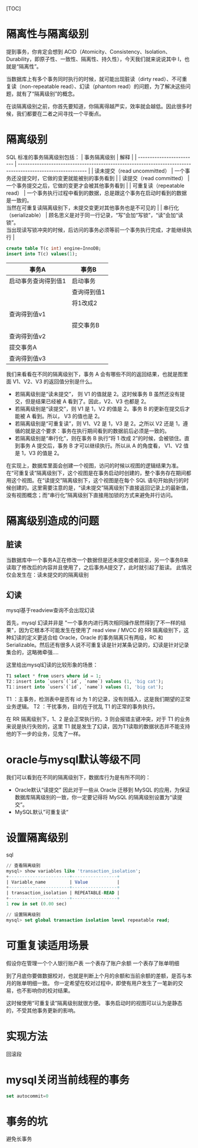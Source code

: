 [TOC]

# 隔离性与隔离级别
提到事务，你肯定会想到 ACID（Atomicity、Consistency、Isolation、Durability，即原子性、一致性、隔离性、持久性），今天我们就来说说其中 I，也就是“隔离性”。

当数据库上有多个事务同时执行的时候，就可能出现脏读（dirty read）、不可重复读（non-repeatable read）、幻读（phantom read）的问题，为了解决这些问题，就有了“隔离级别”的概念。

在谈隔离级别之前，你首先要知道，你隔离得越严实，效率就会越低。因此很多时候，我们都要在二者之间寻找一个平衡点。

# 隔离级别
SQL 标准的事务隔离级别包括：
|        事务隔离级别         |                                                     解释                                                     |
| ------------------------- | ----------------------------------------------------------------------------------------------------------- |
| 读未提交（read uncommitted） | 一个事务还没提交时，它做的变更就能被别的事务看到                                                                     |
| 读提交（read committed）     | 一个事务提交之后，它做的变更才会被其他事务看到                                                                       |
| 可重复读（repeatable read）  | 一个事务执行过程中看到的数据，总是跟这个事务在启动时看到的数据是一致的。</br>当然在可重复读隔离级别下，未提交变更对其他事务也是不可见的    |
| 串行化（serializable）      | 顾名思义是对于同一行记录，“写”会加“写锁”，“读”会加“读锁”。</br>当出现读写锁冲突的时候，后访问的事务必须等前一个事务执行完成，才能继续执行 |

```sql
create table T(c int) engine=InnoDB;
insert into T(c) values(1);
```

|      事务A       |   事务B    |
| --------------- | --------- |
| 启动事务查询得到值1 | 启动事务    |
|                 | 查询得到值1 |
|                 | 将1改成2   |
| 查询得到值v1      |           |
|                 | 提交事务B   |
| 查询得到值v2      |           |
| 提交事务A         |           |
| 查询得到值v3      |           |


我们来看看在不同的隔离级别下，事务 A 会有哪些不同的返回结果，也就是图里面 V1、V2、V3 的返回值分别是什么。
+ 若隔离级别是“读未提交”， 则 V1 的值就是 2。这时候事务 B 虽然还没有提交，但是结果已经被 A 看到了。因此，V2、V3 也都是 2。
+ 若隔离级别是“读提交”，则 V1 是 1，V2 的值是 2。事务 B 的更新在提交后才能被 A 看到。所以， V3 的值也是 2。
+ 若隔离级别是“可重复读”，则 V1、V2 是 1，V3 是 2。之所以 V2 还是 1，遵循的就是这个要求：事务在执行期间看到的数据前后必须是一致的。
+ 若隔离级别是“串行化”，则在事务 B 执行“将 1 改成 2”的时候，会被锁住。直到事务 A 提交后，事务 B 才可以继续执行。所以从 A 的角度看， V1、V2 值是 1，V3 的值是 2。

在实现上，数据库里面会创建一个视图，访问的时候以视图的逻辑结果为准。在“可重复读”隔离级别下，这个视图是在事务启动时创建的，整个事务存在期间都用这个视图。在“读提交”隔离级别下，这个视图是在每个 SQL 语句开始执行的时候创建的。这里需要注意的是，“读未提交”隔离级别下直接返回记录上的最新值，没有视图概念；而“串行化”隔离级别下直接用加锁的方式来避免并行访问。

# 隔离级别造成的问题
## 脏读
当数据库中一个事务A正在修改一个数据但是还未提交或者回滚，另一个事务B来读取了修改后的内容并且使用了，之后事务A提交了，此时就引起了脏读。
此情况仅会发生在：读未提交的的隔离级别
## 幻读
mysql基于readview查询不会出现幻读

首先，mysql 幻读并非是 "一个事务内进行两次相同操作居然得到了不一样的结果"，因为它根本不可能发生在使用了 read view / MVCC 的 RR 隔离级别下，这种幻读的定义更适合给 Oracle，Oracle 的事务隔离只有两级，RC 和 Serializable。然后还有很多人说不可重复读是针对某条记录的，幻读是针对记录集合的，这略微牵强....

这里给出mysql幻读的比较形象的场景：
```sql
T1 select * from users where id = 1;
T2：insert into `users`(`id`, `name`) values (1, 'big cat');
T1：insert into `users`(`id`, `name`) values (1, 'big cat');
```

T1 ：主事务，检测表中是否有 id 为 1 的记录，没有则插入，这是我们期望的正常业务逻辑。
T2 ：干扰事务，目的在于扰乱 T1 的正常的事务执行。

在 RR 隔离级别下，1、2 是会正常执行的，3 则会报错主键冲突，对于 T1 的业务来说是执行失败的，这里 T1 就是发生了幻读，因为T1读取的数据状态并不能支持他的下一步的业务，见鬼了一样。

# oracle与mysql默认等级不同
我们可以看到在不同的隔离级别下，数据库行为是有所不同的：
+ Oracle默认“读提交”
因此对于一些从 Oracle 迁移到 MySQL 的应用，为保证数据库隔离级别的一致，你一定要记得将 MySQL 的隔离级别设置为“读提交”。
+ MySQL默认”可重复读“

# 设置隔离级别
sql
```sql
// 查看隔离级别
mysql> show variables like 'transaction_isolation';
+-----------------------+-----------------+
| Variable_name         | Value           |
+-----------------------+-----------------+
| transaction_isolation | REPEATABLE-READ |
+-----------------------+-----------------+
1 row in set (0.00 sec)

// 设置隔离级别
mysql> set global transaction isolation level repeatable read;
```

# 可重复读适用场景
假设你在管理一个个人银行账户表
一个表存了账户余额
一个表存了账单明细

到了月底你要做数据校对，也就是判断上个月的余额和当前余额的差额，是否与本月的账单明细一致。
你一定希望在校对过程中，即使有用户发生了一笔新的交易，也不影响你的校对结果。

这时候使用“可重复读”隔离级别就很方便。
事务启动时的视图可以认为是静态的，不受其他事务更新的影响。

# 实现方法
回滚段

# mysql关闭当前线程的事务
```sql
set autocommit=0
```

# 事务的坑
避免长事务